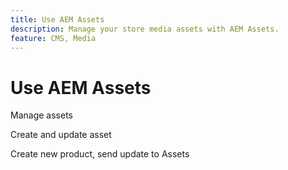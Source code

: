 ```yaml
---
title: Use AEM Assets
description: Manage your store media assets with AEM Assets.
feature: CMS, Media
---
```

# Use AEM Assets

Manage assets

Create and update asset

Create new product, send update to Assets


 